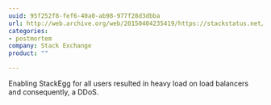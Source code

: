 ```yaml
---
uuid: 95f252f8-fef6-40a0-ab98-977f28d3dbba
url: http://web.archive.org/web/20150404235419/https://stackstatus.net/post/115305251014/outage-postmortem-march-31-2015
categories:
- postmortem
company: Stack Exchange
product: ""

---
```


Enabling StackEgg for all users resulted in heavy load on load balancers and consequently, a DDoS.
